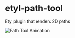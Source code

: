 # etyl-path-tool
Etyl plugin that renders 2D paths

![Path Tool Animation](https://github.com/Harium/etyl-path-tool/raw/master/images/path_tool.gif)